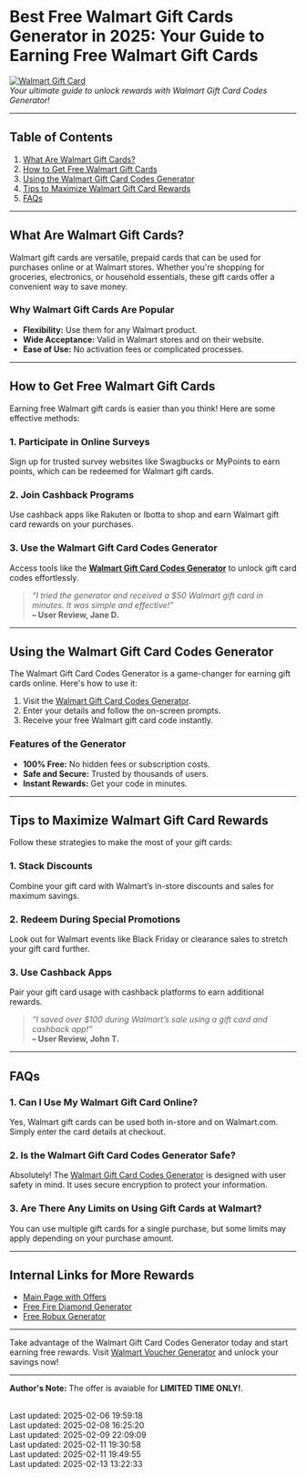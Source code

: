 # Best Free Walmart Gift Cards Generator in 2025: Your Guide to Earning Free Walmart Gift Cards  

[![Walmart Gift Card](https://sweeps.my/assets/offer-imgs/walmart-logo-png-22.webp "Are Walmart Gift Cards - Win Free Rewards")](https://win.sweeps.my/walmart-voucher/)  
*Your ultimate guide to unlock rewards with Walmart Gift Card Codes Generator!*  

---

## Table of Contents  
1. [What Are Walmart Gift Cards?](#what-are-walmart-gift-cards)  
2. [How to Get Free Walmart Gift Cards](#how-to-get-free-walmart-gift-cards)  
3. [Using the Walmart Gift Card Codes Generator](#using-the-walmart-gift-card-codes-generator)  
4. [Tips to Maximize Walmart Gift Card Rewards](#tips-to-maximize-walmart-gift-card-rewards)  
5. [FAQs](#faqs)  

---

## What Are Walmart Gift Cards?  
Walmart gift cards are versatile, prepaid cards that can be used for purchases online or at Walmart stores. Whether you're shopping for groceries, electronics, or household essentials, these gift cards offer a convenient way to save money.  

### Why Walmart Gift Cards Are Popular  
- **Flexibility:** Use them for any Walmart product.  
- **Wide Acceptance:** Valid in Walmart stores and on their website.  
- **Ease of Use:** No activation fees or complicated processes.  

---

## How to Get Free Walmart Gift Cards  
Earning free Walmart gift cards is easier than you think! Here are some effective methods:  

### 1. Participate in Online Surveys  
Sign up for trusted survey websites like Swagbucks or MyPoints to earn points, which can be redeemed for Walmart gift cards.  

### 2. Join Cashback Programs  
Use cashback apps like Rakuten or Ibotta to shop and earn Walmart gift card rewards on your purchases.  

### 3. Use the Walmart Gift Card Codes Generator  
Access tools like the **[Walmart Gift Card Codes Generator](https://win.sweeps.my/walmart-voucher/)** to unlock gift card codes effortlessly.  

> *“I tried the generator and received a $50 Walmart gift card in minutes. It was simple and effective!”*  
> **– User Review, Jane D.**  

---

## Using the Walmart Gift Card Codes Generator  
The Walmart Gift Card Codes Generator is a game-changer for earning gift cards online. Here's how to use it:  

1. Visit the [Walmart Gift Card Codes Generator](https://win.sweeps.my/walmart-voucher/).  
2. Enter your details and follow the on-screen prompts.  
3. Receive your free Walmart gift card code instantly.  

### Features of the Generator  
- **100% Free:** No hidden fees or subscription costs.  
- **Safe and Secure:** Trusted by thousands of users.  
- **Instant Rewards:** Get your code in minutes.  

---

## Tips to Maximize Walmart Gift Card Rewards  
Follow these strategies to make the most of your gift cards:  

### 1. Stack Discounts  
Combine your gift card with Walmart’s in-store discounts and sales for maximum savings.  

### 2. Redeem During Special Promotions  
Look out for Walmart events like Black Friday or clearance sales to stretch your gift card further.  

### 3. Use Cashback Apps  
Pair your gift card usage with cashback platforms to earn additional rewards.  

> *“I saved over $100 during Walmart’s sale using a gift card and cashback app!”*  
> **– User Review, John T.**  

---

## FAQs  

### **1. Can I Use My Walmart Gift Card Online?**  
Yes, Walmart gift cards can be used both in-store and on Walmart.com. Simply enter the card details at checkout.  

### **2. Is the Walmart Gift Card Codes Generator Safe?**  
Absolutely! The [Walmart Gift Card Codes Generator](https://win.sweeps.my/walmart-voucher/) is designed with user safety in mind. It uses secure encryption to protect your information.  

### **3. Are There Any Limits on Using Gift Cards at Walmart?**  
You can use multiple gift cards for a single purchase, but some limits may apply depending on your purchase amount.  

---

## Internal Links for More Rewards  
- [Main Page with Offers](https://sweeps.my)  
- [Free Fire Diamond Generator](https://win.sweeps.my/free-fire-diamond-generator)  
- [Free Robux Generator](https://win.sweeps.my/free-robux-generator)  

---

Take advantage of the Walmart Gift Card Codes Generator today and start earning free rewards. Visit [Walmart Voucher Generator](https://win.sweeps.my/walmart-voucher/) and unlock your savings now!  

---
**Author's Note:** The offer is avaiable for **LIMITED TIME ONLY!**.

<br>Last updated: 2025-02-06 19:59:18<br>Last updated: 2025-02-08 16:25:20<br>Last updated: 2025-02-09 22:09:09<br>Last updated: 2025-02-11 19:30:58<br>Last updated: 2025-02-11 19:49:55<br>Last updated: 2025-02-13 13:22:33